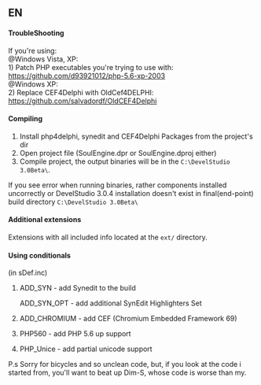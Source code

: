 ## EN
#### TroubleShooting
If you're using:
<br>@Windows Vista, XP:
<br>1) Patch PHP executables you're trying to use with: https://github.com/d93921012/php-5.6-xp-2003
<br>@Windows XP:<br>
2) Replace CEF4Delphi with OldCef4DELPHI: https://github.com/salvadordf/OldCEF4Delphi

#### Compiling
1. Install php4delphi, synedit and CEF4Delphi Packages from the project's dir
2. Open project file (SoulEngine.dpr or SoulEngine.dproj either)
3. Compile project, the output binaries will be in the `C:\DevelStudio 3.0Beta\`.

If you see error when running binaries, rather components 
installed uncorrectly or DevelStudio 3.0.4 
installation doesn't exist in 
final(end-point) build directory `C:\DevelStudio 3.0Beta\`


#### Additional extensions
Extensions with all included info located at the `ext/` directory.

#### Using conditionals
(in sDef.inc)
1) ADD_SYN - add Synedit to the build

   ADD_SYN_OPT - add additional SynEdit Highlighters Set
2) ADD_CHROMIUM - add CEF (Chromium Embedded Framework 69)
3) PHP560 - add PHP 5.6 up support
4) PHP_Unice - add partial unicode support




P.s Sorry for bicycles and so unclean code, but, if you look at the code i started from, you'll want to beat up Dim-S, whose code is worse than my.
